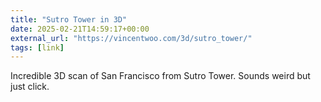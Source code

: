 ```yaml
---
title: "Sutro Tower in 3D"
date: 2025-02-21T14:59:17+00:00
external_url: "https://vincentwoo.com/3d/sutro_tower/"
tags: [link]
---
```


Incredible 3D scan of San Francisco from Sutro Tower. Sounds weird but just click.